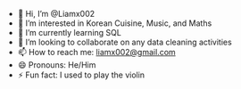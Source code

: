 - 👋 Hi, I’m @Liamx002
- 👀 I’m interested in Korean Cuisine, Music, and Maths
- 🌱 I’m currently learning SQL
- 💞️ I’m looking to collaborate on any data cleaning activities
- 📫 How to reach me: liamx002@gmail.com
- 😄 Pronouns: He/Him
- ⚡ Fun fact: I used to play the violin 

<!---
Liamx002/Liamx002 is a ✨ special ✨ repository because its `README.md` (this file) appears on your GitHub profile.
You can click the Preview link to take a look at your changes.
--->
